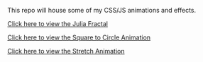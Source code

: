 This repo will house some of my CSS/JS animations and effects.

[Click here to view the Julia Fractal](https://jsfiddle.net/6nqaLkv7/)

[Click here to view the Square to Circle Animation](https://codepen.io/vaughnanton/pen/OxrRMJ)

[Click here to view the Stretch Animation](https://codepen.io/vaughnanton/pen/rGPeNr)
